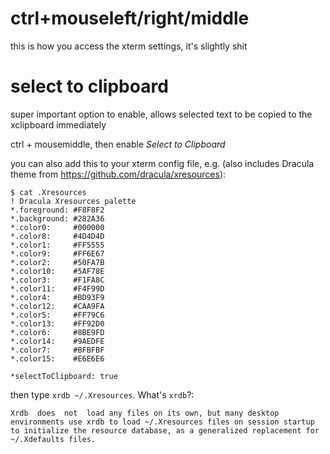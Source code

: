 # ctrl+mouseleft/right/middle
this is how you access the xterm settings, it's slightly shit

# select to clipboard
super important option to enable, allows selected text to be copied to the xclipboard immediately

ctrl + mousemiddle, then enable _Select to Clipboard_

you can also add this to your xterm config file, e.g. (also includes Dracula theme from https://github.com/dracula/xresources):

```
$ cat .Xresources 
! Dracula Xresources palette
*.foreground: #F8F8F2
*.background: #282A36
*.color0:     #000000
*.color8:     #4D4D4D
*.color1:     #FF5555
*.color9:     #FF6E67
*.color2:     #50FA7B
*.color10:    #5AF78E
*.color3:     #F1FA8C
*.color11:    #F4F99D
*.color4:     #BD93F9
*.color12:    #CAA9FA
*.color5:     #FF79C6
*.color13:    #FF92D0
*.color6:     #8BE9FD
*.color14:    #9AEDFE
*.color7:     #BFBFBF
*.color15:    #E6E6E6

*selectToClipboard: true
```

then type  `xrdb ~/.Xresources`. What's `xrdb`?:

	Xrdb  does  not  load any files on its own, but many desktop environments use xrdb to load ~/.Xresources files on session startup to initialize the resource database, as a generalized replacement for ~/.Xdefaults files.
